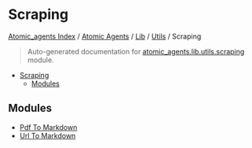 # Scraping

[Atomic_agents Index](../../../../README.md#atomic_agents-index) / [Atomic Agents](../../../index.md#atomic-agents) / [Lib](../../index.md#lib) / [Utils](../index.md#utils) / Scraping

> Auto-generated documentation for [atomic_agents.lib.utils.scraping](../../../../../atomic_agents/lib/utils/scraping/__init__.py) module.

- [Scraping](#scraping)
  - [Modules](#modules)

## Modules

- [Pdf To Markdown](./pdf_to_markdown.md)
- [Url To Markdown](./url_to_markdown.md)